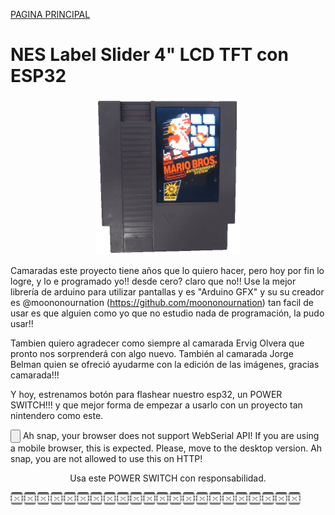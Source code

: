 [PAGINA PRINCIPAL](index.md)

# NES Label Slider 4" LCD TFT con ESP32



<p align="center">
 <img src="imagenes/cartucho.gif"
height="250">
</p>

Camaradas este proyecto tiene años que lo quiero hacer, pero hoy por fin lo logre, y lo e programado yo!! desde cero? claro que no!!
Use la mejor librería de arduino para utilizar pantallas y es "Arduino GFX" y su su creador es @moononournation (https://github.com/moononournation) tan facil de usar es que alguien como yo que no estudio nada de programación, la pudo usar!!

Tambien quiero agradecer como siempre al camarada Ervig Olvera que pronto nos sorprenderá con algo nuevo. También al camarada Jorge Belman quien se ofreció ayudarme con la edición de las imágenes, gracias camarada!!!

Y hoy, estrenamos botón para flashear nuestro esp32, un POWER SWITCH!!! y que mejor forma de empezar a usarlo con un proyecto tan nintendero como este.


 <esp-web-install-button manifest="proyectos/varios/nescart/manifest.json">
 
  <script type="module" src="web/install-button.js?module"></script>
  <input class="btn" type="button" slot="activate"/>
  <span slot="unsupported">Ah snap, your browser does not support WebSerial API! If you are using a mobile browser, this is expected. Please, move to the desktop version.</span>
  <span slot="not-allowed">Ah snap, you are not allowed to use this on HTTP!</span>
</esp-web-install-button>
<p align="center">
Usa este POWER SWITCH con responsabilidad.
</p>



<script>
  // preload bg images
  var img1 = new Image();
  var img2 = new Image();
  img1.src="pswitch_h.png";
  img2.src="pswitch_p.png";
</script>

<img src="imagenes/dividir.jpg"
height="20"><img src="imagenes/dividir.jpg"
height="20">



